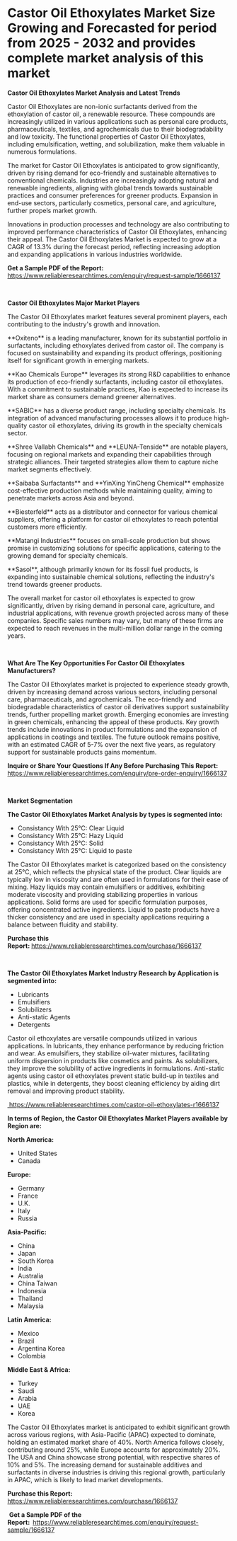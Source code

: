 <p><h1>Castor Oil Ethoxylates Market Size Growing and Forecasted for period from 2025 - 2032 and provides complete market analysis of this market</h1></p><p><strong>Castor Oil Ethoxylates Market Analysis and Latest Trends</strong></p>
<p><p>Castor Oil Ethoxylates are non-ionic surfactants derived from the ethoxylation of castor oil, a renewable resource. These compounds are increasingly utilized in various applications such as personal care products, pharmaceuticals, textiles, and agrochemicals due to their biodegradability and low toxicity. The functional properties of Castor Oil Ethoxylates, including emulsification, wetting, and solubilization, make them valuable in numerous formulations.</p><p>The market for Castor Oil Ethoxylates is anticipated to grow significantly, driven by rising demand for eco-friendly and sustainable alternatives to conventional chemicals. Industries are increasingly adopting natural and renewable ingredients, aligning with global trends towards sustainable practices and consumer preferences for greener products. Expansion in end-use sectors, particularly cosmetics, personal care, and agriculture, further propels market growth. </p><p>Innovations in production processes and technology are also contributing to improved performance characteristics of Castor Oil Ethoxylates, enhancing their appeal. The Castor Oil Ethoxylates Market is expected to grow at a CAGR of 13.3% during the forecast period, reflecting increasing adoption and expanding applications in various industries worldwide.</p></p>
<p><strong>Get a Sample PDF of the Report:&nbsp;</strong> <a href="https://www.reliableresearchtimes.com/enquiry/request-sample/1666137?utm_campaign=2761&utm_medium=2&utm_source=Github&utm_content=ia&utm_term=17042025&utm_id=castor-oil-ethoxylates">https://www.reliableresearchtimes.com/enquiry/request-sample/1666137</a></p>
<p>&nbsp;</p>
<p><strong>Castor Oil Ethoxylates Major Market Players</strong></p>
<p><p>The Castor Oil Ethoxylates market features several prominent players, each contributing to the industry's growth and innovation. </p><p>**Oxiteno** is a leading manufacturer, known for its substantial portfolio in surfactants, including ethoxylates derived from castor oil. The company is focused on sustainability and expanding its product offerings, positioning itself for significant growth in emerging markets.</p><p>**Kao Chemicals Europe** leverages its strong R&D capabilities to enhance its production of eco-friendly surfactants, including castor oil ethoxylates. With a commitment to sustainable practices, Kao is expected to increase its market share as consumers demand greener alternatives.</p><p>**SABIC** has a diverse product range, including specialty chemicals. Its integration of advanced manufacturing processes allows it to produce high-quality castor oil ethoxylates, driving its growth in the specialty chemicals sector.</p><p>**Shree Vallabh Chemicals** and **LEUNA-Tenside** are notable players, focusing on regional markets and expanding their capabilities through strategic alliances. Their targeted strategies allow them to capture niche market segments effectively.</p><p>**Saibaba Surfactants** and **YinXing YinCheng Chemical** emphasize cost-effective production methods while maintaining quality, aiming to penetrate markets across Asia and beyond.</p><p>**Biesterfeld** acts as a distributor and connector for various chemical suppliers, offering a platform for castor oil ethoxylates to reach potential customers more efficiently.</p><p>**Matangi Industries** focuses on small-scale production but shows promise in customizing solutions for specific applications, catering to the growing demand for specialty chemicals.</p><p>**Sasol**, although primarily known for its fossil fuel products, is expanding into sustainable chemical solutions, reflecting the industry's trend towards greener products.</p><p>The overall market for castor oil ethoxylates is expected to grow significantly, driven by rising demand in personal care, agriculture, and industrial applications, with revenue growth projected across many of these companies. Specific sales numbers may vary, but many of these firms are expected to reach revenues in the multi-million dollar range in the coming years.</p></p>
<p>&nbsp;</p>
<p><strong>What Are The Key Opportunities For Castor Oil Ethoxylates Manufacturers?</strong></p>
<p><p>The Castor Oil Ethoxylates market is projected to experience steady growth, driven by increasing demand across various sectors, including personal care, pharmaceuticals, and agrochemicals. The eco-friendly and biodegradable characteristics of castor oil derivatives support sustainability trends, further propelling market growth. Emerging economies are investing in green chemicals, enhancing the appeal of these products. Key growth trends include innovations in product formulations and the expansion of applications in coatings and textiles. The future outlook remains positive, with an estimated CAGR of 5-7% over the next five years, as regulatory support for sustainable products gains momentum.</p></p>
<p><strong>Inquire or Share Your Questions If Any Before Purchasing This Report:</strong> <a href="https://www.reliableresearchtimes.com/enquiry/pre-order-enquiry/1666137?utm_campaign=2761&utm_medium=2&utm_source=Github&utm_content=ia&utm_term=17042025&utm_id=castor-oil-ethoxylates">https://www.reliableresearchtimes.com/enquiry/pre-order-enquiry/1666137</a></p>
<p>&nbsp;</p>
<p><strong>Market Segmentation</strong></p>
<p><strong>The Castor Oil Ethoxylates Market Analysis by types is segmented into:</strong></p>
<p><ul><li>Consistancy With 25°C: Clear Liquid</li><li>Consistancy With 25°C: Hazy Liquid</li><li>Consistancy With 25°C: Solid</li><li>Consistancy With 25°C: Liquid to paste</li></ul></p>
<p><p>The Castor Oil Ethoxylates market is categorized based on the consistency at 25°C, which reflects the physical state of the product. Clear liquids are typically low in viscosity and are often used in formulations for their ease of mixing. Hazy liquids may contain emulsifiers or additives, exhibiting moderate viscosity and providing stabilizing properties in various applications. Solid forms are used for specific formulation purposes, offering concentrated active ingredients. Liquid to paste products have a thicker consistency and are used in specialty applications requiring a balance between fluidity and stability.</p></p>
<p><strong>Purchase this Report:&nbsp;</strong><a href="https://www.reliableresearchtimes.com/purchase/1666137?utm_campaign=2761&utm_medium=2&utm_source=Github&utm_content=ia&utm_term=17042025&utm_id=castor-oil-ethoxylates">https://www.reliableresearchtimes.com/purchase/1666137</a></p>
<p>&nbsp;</p>
<p><strong>The Castor Oil Ethoxylates Market Industry Research by Application is segmented into:</strong></p>
<p><ul><li>Lubricants</li><li>Emulsifiers</li><li>Solubilizers</li><li>Anti-static Agents</li><li>Detergents</li></ul></p>
<p><p>Castor oil ethoxylates are versatile compounds utilized in various applications. In lubricants, they enhance performance by reducing friction and wear. As emulsifiers, they stabilize oil-water mixtures, facilitating uniform dispersion in products like cosmetics and paints. As solubilizers, they improve the solubility of active ingredients in formulations. Anti-static agents using castor oil ethoxylates prevent static build-up in textiles and plastics, while in detergents, they boost cleaning efficiency by aiding dirt removal and improving product stability.</p></p>
<p><a href="https://www.reliableresearchtimes.com/castor-oil-ethoxylates-r1666137?utm_campaign=2761&utm_medium=2&utm_source=Github&utm_content=ia&utm_term=17042025&utm_id=castor-oil-ethoxylates">&nbsp;https://www.reliableresearchtimes.com/castor-oil-ethoxylates-r1666137</a></p>
<p><strong>In terms of Region, the Castor Oil Ethoxylates Market Players available by Region are:</strong></p>
<p>
    <p> <strong> North America: </strong>
        <ul>
            <li>United States</li>
            <li>Canada</li>
        </ul>
        </p> 
    <p> <strong> Europe: </strong>
        <ul>
            <li>Germany</li>
            <li>France</li>
            <li>U.K.</li>
            <li>Italy</li>
            <li>Russia</li>
        </ul>
        </p> 
    <p> <strong> Asia-Pacific: </strong>
        <ul>
            <li>China</li>
            <li>Japan</li>
            <li>South Korea</li>
            <li>India</li>
            <li>Australia</li>
            <li>China Taiwan</li>
            <li>Indonesia</li>
            <li>Thailand</li>
            <li>Malaysia</li>
        </ul>
        </p> 
    <p> <strong> Latin America: </strong>
        <ul>
            <li>Mexico</li>
            <li>Brazil</li>
            <li>Argentina Korea</li>
            <li>Colombia</li>
        </ul>
        </p> 
    <p> <strong> Middle East & Africa: </strong>
        <ul>
            <li>Turkey</li>
            <li>Saudi</li>
            <li>Arabia</li>
            <li>UAE</li>
            <li>Korea</li>
        </ul>
    </p>
    </p>
<p><p>The Castor Oil Ethoxylates market is anticipated to exhibit significant growth across various regions, with Asia-Pacific (APAC) expected to dominate, holding an estimated market share of 40%. North America follows closely, contributing around 25%, while Europe accounts for approximately 20%. The USA and China showcase strong potential, with respective shares of 10% and 5%. The increasing demand for sustainable additives and surfactants in diverse industries is driving this regional growth, particularly in APAC, which is likely to lead market developments.</p></p>
<p><strong>Purchase this Report: </strong><a href="https://www.reliableresearchtimes.com/purchase/1666137?utm_campaign=2761&utm_medium=2&utm_source=Github&utm_content=ia&utm_term=17042025&utm_id=castor-oil-ethoxylates">https://www.reliableresearchtimes.com/purchase/1666137</a></p>
<p>&nbsp;<strong>Get a Sample PDF of the Report:&nbsp;&nbsp;</strong><a href="https://www.reliableresearchtimes.com/enquiry/request-sample/1666137?utm_campaign=2761&utm_medium=2&utm_source=Github&utm_content=ia&utm_term=17042025&utm_id=castor-oil-ethoxylates">https://www.reliableresearchtimes.com/enquiry/request-sample/1666137</a></p>
<p><strong></strong></p>
<p><p></p><p></p><p></p></p>